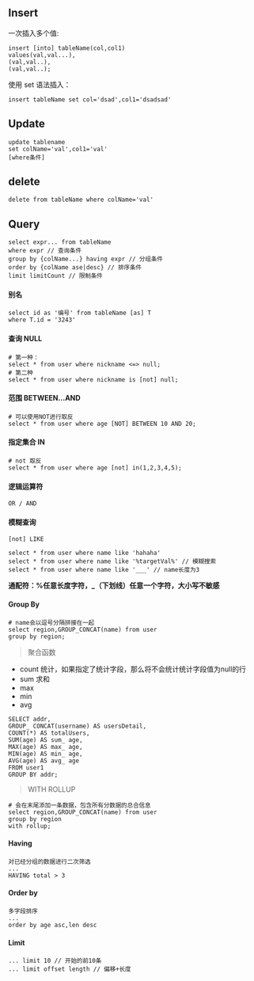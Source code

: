 <!--
 * @Author: Gmsoft - WeiHong Ran
 * @Date: 2019-09-07 15:07:58
 * @LastEditors: Gmsoft - WeiHong Ran
 * @LastEditTime: 2019-09-07 19:11:07
 * @Description: Nothing
 -->

## Insert

一次插入多个值:

    insert [into] tableName(col,col1)
    values(val,val...),
    (val,val..),
    (val,val..);

使用 set 语法插入：

    insert tableName set col='dsad',col1='dsadsad'

## Update

    update tablename
    set colName='val',col1='val'
    [where条件]

## delete

    delete from tableName where colName='val'

## Query

    select expr... from tableName
    where expr // 查询条件
    group by {colName...} having expr // 分组条件
    order by {colName ase|desc} // 排序条件
    limit limitCount // 限制条件

#### 别名

    select id as '编号' from tableName [as] T
    where T.id = '3243'

#### 查询 NULL

    # 第一种：
    select * from user where nickname <=> null;
    # 第二种
    select * from user where nickname is [not] null;

#### 范围 BETWEEN...AND

    # 可以使用NOT进行取反
    select * from user where age [NOT] BETWEEN 10 AND 20;

#### 指定集合 IN

    # not 取反
    select * from user where age [not] in(1,2,3,4,5);

#### 逻辑运算符

    OR / AND

#### 模糊查询

    [not] LIKE

    select * from user where name like 'hahaha'
    select * from user where name like '%targetVal%' // 模糊搜索
    select * from user where name like '___' // name长度为3

**通配符：%任意长度字符，_（下划线）任意一个字符，大小写不敏感**

#### Group By

    # name会以逗号分隔拼接在一起
    select region,GROUP_CONCAT(name) from user
    group by region;

> 聚合函数

- count 统计，如果指定了统计字段，那么将不会统计统计字段值为null的行
- sum 求和
- max
- min
- avg

```
SELECT addr,
GROUP_ CONCAT(username) AS usersDetail,
COUNT(*) AS totalUsers,
SUM(age) AS sum_ age,
MAX(age) AS max_ age,
MIN(age) AS min_ age,
AVG(age) AS avg_ age
FROM user1
GROUP BY addr;
```

> WITH ROLLUP

    # 会在末尾添加一条数据，包含所有分数据的总合信息
    select region,GROUP_CONCAT(name) from user
    group by region
    with rollup;

#### Having

    对已经分组的数据进行二次筛选
    ...
    HAVING total > 3


#### Order by

    多字段排序
    ...
    order by age asc,len desc

#### Limit

    ... limit 10 // 开始的前10条
    ... limit offset length // 偏移+长度








